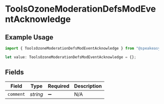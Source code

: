 # ToolsOzoneModerationDefsModEventAcknowledge

## Example Usage

```typescript
import { ToolsOzoneModerationDefsModEventAcknowledge } from "@speakeasy-api/bluesky/models/components";

let value: ToolsOzoneModerationDefsModEventAcknowledge = {};
```

## Fields

| Field              | Type               | Required           | Description        |
| ------------------ | ------------------ | ------------------ | ------------------ |
| `comment`          | *string*           | :heavy_minus_sign: | N/A                |